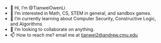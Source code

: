 - 👋 Hi, I’m @TianweiOwenLi
- 👀 I’m interested in Math, CS, STEM in general, and sandbox games.
- 🌱 I’m currently learning about Computer Security, Constructive Logic, and Algorithms
- 💞️ I’m looking to collaborate on anything.
- 📫 How to reach me? email me at tianwei2@andrew.cmu.edu

<!---
TianweiOwenLi/TianweiOwenLi is a ✨ special ✨ repository because its `README.md` (this file) appears on your GitHub profile.
You can click the Preview link to take a look at your changes.
--->

